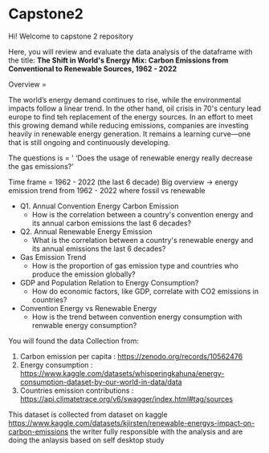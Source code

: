 # Capstone2
Hi! Welcome to capstone 2 repository

Here, you will review and evaluate the data analysis of the dataframe with the title:
**The Shift in World's Energy Mix: Carbon Emissions from Conventional to Renewable Sources, 1962 - 2022**

Overview =

The world’s energy demand continues to rise, while the environmental impacts follow a linear trend. In the other hand, oil crisis in 70's century lead europe to find teh replacement of the energy sources. In an effort to meet this growing demand while reducing emissions, companies are investing heavily in renewable energy generation. It remains a learning curve—one that is still ongoing and continuously developing.

The questions is = ' ‘Does the usage of renewable energy really decrease the gas emissions?’

Time frame = 1962 - 2022 (the last 6 decade)
Big overview -> energy emission trend from 1962 - 2022 where fossil vs renewable

- Q1. Annual Convention Energy Carbon Emission 
    - How is the correlation between a country's convention energy and its annual carbon emissions the last 6 decades?
- Q2. Annual Renewable Energy Emission
    - What is the correlation between a country's renewable energy and its annual emissions the last 6 decades?
- Gas Emission Trend
    - How is the proportion of gas emission type and countries who produce the emission globally?
- GDP and Population Relation to Energy Consumption?
    - How do economic factors, like GDP, correlate with CO2 emissions in countries?
- Convention Energy vs Renewable Energy
    - How is the trend between convention energy consumption with renwable energy consumption?
 
You will found the data Collection from:
1. Carbon emission per capita : https://zenodo.org/records/10562476
2. Energy consumption : https://www.kaggle.com/datasets/whisperingkahuna/energy-consumption-dataset-by-our-world-in-data/data
3. Countries emission contributions : https://api.climatetrace.org/v6/swagger/index.html#tag/sources

This dataset is collected from dataset on kaggle https://www.kaggle.com/datasets/kjirsten/renewable-energys-impact-on-carbon-emissions
the writer fully responsible with the analysis and are doing the anlaysis based on self desktop study

